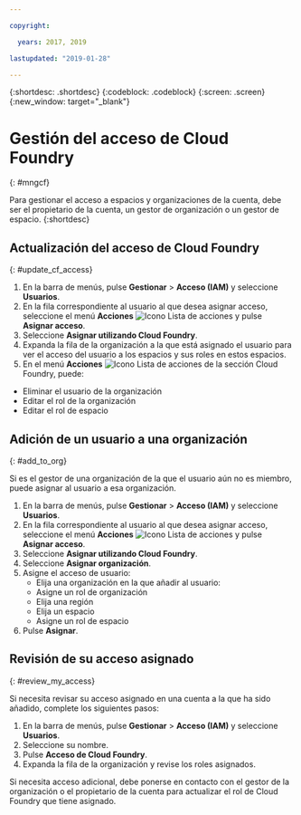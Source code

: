```yaml
---

copyright:

  years: 2017, 2019

lastupdated: "2019-01-28"

---
```


{:shortdesc: .shortdesc}
{:codeblock: .codeblock}
{:screen: .screen}
{:new_window: target="_blank"}

# Gestión del acceso de Cloud Foundry
{: #mngcf}

Para gestionar el acceso a espacios y organizaciones de la cuenta, debe ser el propietario de la cuenta, un gestor de organización o un gestor de espacio.
{:shortdesc}

## Actualización del acceso de Cloud Foundry
{: #update_cf_access}

1. En la barra de menús, pulse **Gestionar** &gt; **Acceso (IAM)** y seleccione **Usuarios**.
2. En la fila correspondiente al usuario al que desea asignar acceso, seleccione el menú **Acciones** ![Icono Lista de acciones](../icons/action-menu-icon.svg) y pulse **Asignar acceso**.
3. Seleccione **Asignar utilizando Cloud Foundry**.
4. Expanda la fila de la organización a la que está asignado el usuario para ver el acceso del usuario a los espacios y sus roles en estos espacios.
5. En el menú **Acciones** ![Icono Lista de acciones](../icons/action-menu-icon.svg) de la sección Cloud Foundry, puede:

  * Eliminar el usuario de la organización
  * Editar el rol de la organización
  * Editar el rol de espacio

## Adición de un usuario a una organización
{: #add_to_org}

Si es el gestor de una organización de la que el usuario aún no es miembro, puede asignar al usuario a esa organización.

1. En la barra de menús, pulse **Gestionar** &gt; **Acceso (IAM)** y seleccione **Usuarios**.
2. En la fila correspondiente al usuario al que desea asignar acceso, seleccione el menú **Acciones** ![Icono Lista de acciones](../icons/action-menu-icon.svg) y pulse **Asignar acceso**.
3. Seleccione **Asignar utilizando Cloud Foundry**.
4. Seleccione **Asignar organización**.
5. Asigne el acceso de usuario:
   * Elija una organización en la que añadir al usuario:
   * Asigne un rol de organización
   * Elija una región
   * Elija un espacio
   * Asigne un rol de espacio
7. Pulse **Asignar**.

## Revisión de su acceso asignado
{: #review_my_access}

Si necesita revisar su acceso asignado en una cuenta a la que ha sido añadido, complete los siguientes pasos:

1. En la barra de menús, pulse **Gestionar** &gt; **Acceso (IAM)** y seleccione **Usuarios**.
2. Seleccione su nombre.
3. Pulse **Acceso de Cloud Foundry**.
3. Expanda la fila de la organización y revise los roles asignados.

Si necesita acceso adicional, debe ponerse en contacto con el gestor de la organización o el propietario de la cuenta para actualizar el rol de Cloud Foundry que tiene asignado.

